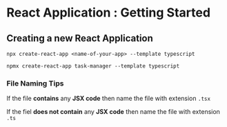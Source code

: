 
# React Application : Getting Started


## Creating a new React Application 

``` console
npx create-react-app <name-of-your-app> --template typescript
```

```console
npmx create-react-app task-manager --template typescript
```


### File Naming Tips

If the file **contains** any **JSX code** then name the file with extension `.tsx`

If the fiel **does not contain** any **JSX code** then name the file with extension `.ts`
